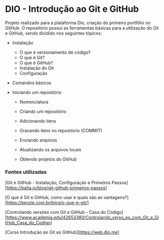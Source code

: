 # DIO - Introdução ao Git e GitHub



Projeto realizado para a plataforma Dio, criação do primeiro portfólio no GitHub. O repositório possui as ferramentas básicas para a utilização do Git e GitHub, sendo dividido nos seguintes tópicos:

* Instalação
  * O que é versionamento de código?
  * O que é Git?
  * O que é GitHub?
  * Instalação do Git
  * Configuração
  
* Comandos básicos

* Iniciando um repositório
  * Nomenclatura
  
  * Criando um repositório
  
  * Adicionando itens
  
  * Gravando itens no repositório (COMMIT)
  
  * Enviando arquivos
  
  * Atualizando os arquivos locais
  
  * Obtendo projetos do GitHub
  
    

### Fontes utilizadas

[Git e GitHub - Instalação, Configuração e Primeiros Passos][https://balta.io/blog/git-github-primeiros-passos]

[O que é Git e GitHub, como usar e quais são as vantagens?][https://kenzie.com.br/blog/o-que-e-git/]

[Controlando versões com Git e GitHub - Casa do Código][https://www.academia.edu/42653380/Controlando_verso_es_com_Git_e_GitHub_Casa_do_Codigo]

[Curso Introdução ao Git ao GitHub][https://web.dio.me]

